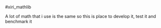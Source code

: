 #xiri_mathlib

A lot of math that i use is the same
so this is place to develop it,
test it and benchmark it
